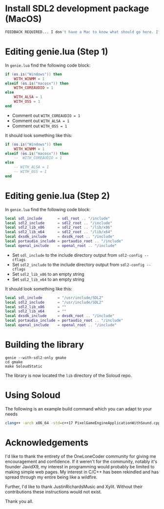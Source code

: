 # Install SDL2 development package (MacOS)

```bash
FEEDBACK REQUIRED... I don't have a Mac to know what should go here. If you're a Mac user who knows, please let me know :)
```

# Editing genie.lua (Step 1)

In ``genie.lua`` find the following code block:

```lua
if (os.is("Windows")) then
	WITH_WINMM = 1
elseif (os.is("macosx")) then
	WITH_COREAUDIO = 1
else
	WITH_ALSA = 1
	WITH_OSS = 1
end
```
* Comment out ``WITH_COREAUDIO = 1``
* Comment out ``WITH_ALSA = 1``
* Comment out ``WITH_OSS = 1``

It should look something like this:

```lua
if (os.is("Windows")) then
	WITH_WINMM = 1
elseif (os.is("macosx")) then
	-- 	WITH_COREAUDIO = 1
else
	-- WITH_ALSA = 1
	-- WITH_OSS = 1
end
```

# Editing genie.lua (Step 2)


In ``genie.lua`` find the following code block:

```lua
local sdl_include       = sdl_root .. "/include"
local sdl2_include      = sdl2_root .. "/include"
local sdl2_lib_x86      = sdl2_root .. "/lib/x86"
local sdl2_lib_x64      = sdl2_root .. "/lib/x64"
local dxsdk_include     = dxsdk_root .. "/include"
local portaudio_include = portaudio_root .. "/include"
local openal_include    = openal_root .. "/include"
```

* Set ``sdl_include`` to the include directory output from ``sdl2-config --cflags``
* Set ``sdl2_include`` to the include directory output from ``sdl2-config --cflags``
* Set ``sdl2_lib_x86`` to an empty string
* Set ``sdl2_lib_x64`` to an empty string

It should look something like this:

```lua
local sdl_include       = "/usr/include/SDL2"
local sdl2_include      = "/usr/include/SDL2"
local sdl2_lib_x86      = ""
local sdl2_lib_x64      = ""
local dxsdk_include     = dxsdk_root .. "/include"
local portaudio_include = portaudio_root .. "/include"
local openal_include    = openal_root .. "/include"
```

# Building the library

```
genie --with-sdl2-only gmake
cd gmake
make SoloudStatic
```

The library is now located the ``lib`` directory of the Soloud repo.


# Using Soloud

The following is an example build command which you can adapt to your needs

```bash
clang++ -arch x86_64 -std=c++17 PixelGameEngineApplicationWithSound.cpp -I/path/to/soloud/include -L/path/to/soloud/lib -framework OpenGL -framework GLUT -framework Carbon -lpng -lsoloud_static -o PixelGameEngineApplicationWithSound
```

# Acknowledgements

I'd like to thank the entirety of the OneLoneCoder community for giving me encouragement and confidence. If it weren't for the community, notably it's founder JavidX9, my interest in programming would probably be limited to making simple web pages. My interest in C/C++ has been rekindled and has spread through my entire being like a wildfire.

Further, I'd like to thank JustinRichardsMusic and Xylit. Without their contributions these instructions would not exist.

Thank you all.
